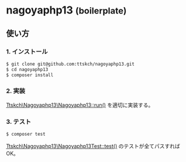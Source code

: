 # nagoyaphp13 <small>(boilerplate)</small>

## 使い方

### 1. インストール

```bash
$ git clone git@github.com:ttskch/nagoyaphp13.git
$ cd nagoyaphp13
$ composer install
```

### 2. 実装

[Ttskch\Nagoyaphp13\Nagoyaphp13::run()](/src/Nagoyaphp13.php#L7) を適切に実装する。

### 3. テスト

```bash
$ composer test
```

[Ttskch\Nagoyaphp13\Nagoyaphp13Test::test()](/tests/Nagoyaphp13Test.php#L22) のテストが全てパスすればOK。
